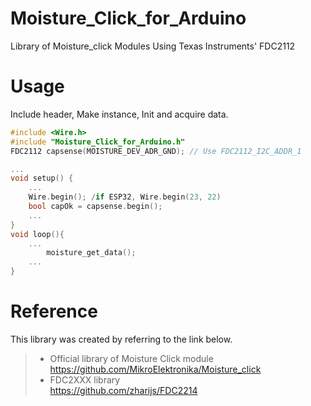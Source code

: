# Moisture_Click_for_Arduino
Library of Moisture_click Modules Using Texas Instruments' FDC2112

# Usage
Include header, Make instance, Init and acquire data.

```cpp
#include <Wire.h>
#include "Moisture_Click_for_Arduino.h"
FDC2112 capsense(MOISTURE_DEV_ADR_GND); // Use FDC2112_I2C_ADDR_1 

...
void setup() {
    ...
    Wire.begin(); /if ESP32, Wire.begin(23, 22)
    bool capOk = capsense.begin(); 
    ...
}
void loop(){
    ...
        moisture_get_data();
    ...
}
```

# Reference
This library was created by referring to the link below.   
>* Official library of Moisture Click module   
https://github.com/MikroElektronika/Moisture_click   
>* FDC2XXX library   
https://github.com/zharijs/FDC2214
